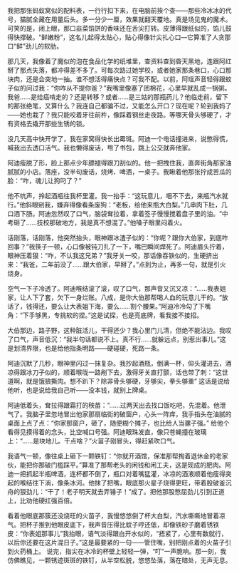 我把那张蚂蚁窝似的配料表，一行行扣下来，在电脑前挨个查——那些冷冰冰的代号，猫腻全藏在用量后头。多一分少一厘，效果就翻天覆地。真是场见鬼的魔术。可笑的是，闭上眼，那口韭菜馅饼的香味还在舌尖打转。皮薄得跟纸似的，馅儿鼓得快撑破。“鲜嫩粉”，这名儿起得太贴心，贴心得像针尖扎心口—它算准了人贪那口“鲜”劲儿的软肋。

那几天，我像着了魔似的泡在食品化学的纸堆里，查资料查到昏天黑地，连跟阿红掰了那点失落，都冲得差不多了。可每次路过她学校，或者她家那条巷口，心口那块肉，还是会突地一抽。谁不想活得痛快点？可我不配。以前，阿瑶声音轻得跟蚊子似的问过我：“你咋从不提你爸？”我嘴里像塞了团棉花，心里早就乱成一锅粥。我爸……是给癌啃走的？还是转移？或者……是三姑的那瓶药儿？他临走前，留下的那张绝笔，又算什么？我连自己都骗不过，又能怎么开口？现在呢？轮到我妈了——她也栽了？我只能咬着牙往前杵，像踩着钢丝走夜路。等哪天骨头够硬了，才有资格去撬开那些生锈的锁。

没几天高中快开学了，我在家窝得快长出霉斑。阿迪一个电话撞进来，说憋得慌，喊我出去透口活气。我也懒得废话，甩了书包，跳上公交就奔他家。

阿迪瘦脱了形，脸上那点少年膘褪得跟刀刮似的。他一把拽住我，直奔街角那家油腻腻的小店。落座，没半句废话，烧烤、啤酒，一桌子。我瞅着他那张拧成苦瓜的脸：“咋，魂儿让狗叼了？”

他不吭声，拎起酒瓶往我杯里灌。我一抬手：“这玩意儿，咽不下去，来瓶汽水就行。”他斜眼剜我，嫌弃得像看条废狗：“老板，给他来瓶大白梨。”几串肉下肚，几口酒下肠。阿迪忽然叹了口气，脑袋耷拉着，拿着签子慢慢搅着盘子里的油。“中考砸了……技校那破地方，我是真不想混了。”他嗓子眼里闷着火。

话刚落，话刚落，他突然抬头，眼神跟冰渣子似的：“你呢？跟你大伯家，到底咋回事？”我筷子一顿，心口像被钝刀扎了一下，嘴巴瞬间焊死了。阿迪眉头拧着，眼神压着狠：“咋，不认我这兄弟？”我牙关一咬，那话像吞铁似的，生硬挤出来：“我爸，二年前没了……跟大伯家，早掰了。”点到为止，再多一句，就是引火烧身。

空气一下子冷透了。阿迪喉结滚了滚，叹了口气，那声音又沉又凉：“……我表姐家，让人下了套，欠下一身烂账。八成，是你大伯那帮喝人血的玩意儿干的。“放话了，钱得还，要么让大表姐下海，要么……割个腰果。”阿迪冷冷勾了下嘴角：“下手够黑，专挑软的捏。”这是试探，也是亮底牌，看我接不接招。

大伯那边，路子野，这种脏活儿，干得还少？我心里门儿清，但绝不能沾边。我叹了口气，声音低沉：“我半句话都说不上。真不行……就躲远点，别惹出事儿。”这是划清界限，也是给他指条明路——硬碰硬，死路一条。

阿迪沉默了几秒，眼神里闪过一抹复杂。我抄起酒瓶，倒满一杯，仰头灌进去，酒凉得跟冰刀子似的，顺着喉咙一路剐下去，激得牙关直打颤，话也带了刺：“这世道啊，就是饿狼撕肉。想不趴下？除非骨头够硬，牙够尖，拳头够重” 这话是说给他听，也是说给我自己听——没本钱，就别上牌桌。

阿迪低着头，耷拉得跟霜打的秧苗：“……过两天出去找口饭吃吧，先混着。他泄气了。我脑子里忽地冒出他家那扇临街的破窗户，心头一阵痒，我手指头在油腻的桌面上点了点：“你家那窗户，砸了，随便糊个摊子，也比给人当骡子强。” 给他个看得见摸得着的念头，比空喊口号强。阿迪眼珠发直，像只苍蝇撞在玻璃上：“……是块地儿。干点啥？”火苗子刚冒头，得赶紧吹口气。

我语气一顿，像往桌上砸下一颗铁钉：“你就开酒馆，保准那帮掏着退休金的老家伙，能把你那破门槛踩平。”算准了那帮老头的闲钱和闲工夫，这是现成的肥肉。阿迪一把抓起半瓶啤酒，连杯都不倒了，瓶口对着嘴猛灌，冰凉的酒液顺着他瘦得突起的喉结往下淌，像条冰河。他抹了把嘴，眼底那火星子烧得更旺，带着股破釜沉舟的狠劲儿：“干了！老子明天就去弄锤子！”成了。把他那股憋屈劲儿引到正道上，比劝他硬扛强百倍。

看着他眼底那簇还没烧旺的火苗子，我慢悠悠倒了杯大白梨，汽水嘶嘶地冒着凉气。把杯子推到他眼皮底下，我声音压得比蚊子哼还低，却像铁砂子磨着锈铁皮：“你表姐那事儿”我抬眼，语气淡得跟白开水似的，“捂紧了，心里有数就行，以后你还要在这片混日子。”这是最要紧的一句——管住嘴，别把刚点着的火苗子引到火药桶上。 说完，指尖在冰冷的杯壁上轻轻一弹，“叮”一声脆响。那一刻，我仿佛瞧见，一颗锈迹斑斑的铁钉，从半空松脱，悠悠坠落，落在暗处，无声无息。